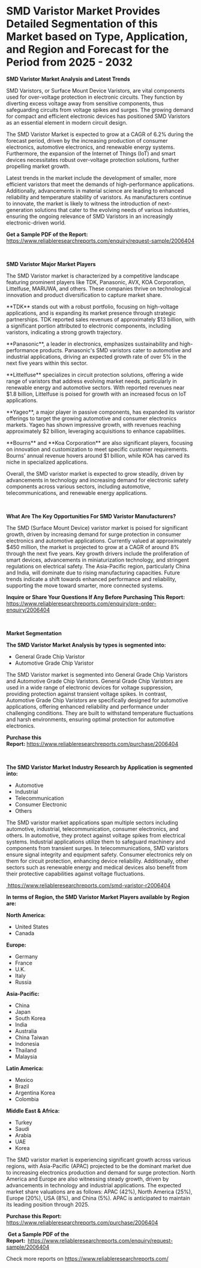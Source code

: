 <p><h1>SMD Varistor Market Provides Detailed Segmentation of this Market based on Type, Application, and Region and Forecast for the Period from 2025 - 2032</h1></p><p><strong>SMD Varistor Market Analysis and Latest Trends</strong></p>
<p><p>SMD Varistors, or Surface Mount Device Varistors, are vital components used for over-voltage protection in electronic circuits. They function by diverting excess voltage away from sensitive components, thus safeguarding circuits from voltage spikes and surges. The growing demand for compact and efficient electronic devices has positioned SMD Varistors as an essential element in modern circuit design.</p><p>The SMD Varistor Market is expected to grow at a CAGR of 6.2% during the forecast period, driven by the increasing production of consumer electronics, automotive electronics, and renewable energy systems. Furthermore, the expansion of the Internet of Things (IoT) and smart devices necessitates robust over-voltage protection solutions, further propelling market growth. </p><p>Latest trends in the market include the development of smaller, more efficient varistors that meet the demands of high-performance applications. Additionally, advancements in material science are leading to enhanced reliability and temperature stability of varistors. As manufacturers continue to innovate, the market is likely to witness the introduction of next-generation solutions that cater to the evolving needs of various industries, ensuring the ongoing relevance of SMD Varistors in an increasingly electronic-driven world.</p></p>
<p><strong>Get a Sample PDF of the Report:&nbsp;</strong> <a href="https://www.reliableresearchreports.com/enquiry/request-sample/2006404?utm_campaign=2197&utm_medium=2&utm_source=Github&utm_content=ia&utm_term=11022025&utm_id=smd-varistor">https://www.reliableresearchreports.com/enquiry/request-sample/2006404</a></p>
<p>&nbsp;</p>
<p><strong>SMD Varistor Major Market Players</strong></p>
<p><p>The SMD Varistor market is characterized by a competitive landscape featuring prominent players like TDK, Panasonic, AVX, KOA Corporation, Littelfuse, MARUWA, and others. These companies thrive on technological innovation and product diversification to capture market share.</p><p>**TDK** stands out with a robust portfolio, focusing on high-voltage applications, and is expanding its market presence through strategic partnerships. TDK reported sales revenues of approximately $13 billion, with a significant portion attributed to electronic components, including varistors, indicating a strong growth trajectory.</p><p>**Panasonic**, a leader in electronics, emphasizes sustainability and high-performance products. Panasonic's SMD varistors cater to automotive and industrial applications, driving an expected growth rate of over 5% in the next five years within this sector.</p><p>**Littelfuse** specializes in circuit protection solutions, offering a wide range of varistors that address evolving market needs, particularly in renewable energy and automotive sectors. With reported revenues near $1.8 billion, Littelfuse is poised for growth with an increased focus on IoT applications.</p><p>**Yageo**, a major player in passive components, has expanded its varistor offerings to target the growing automotive and consumer electronics markets. Yageo has shown impressive growth, with revenues reaching approximately $2 billion, leveraging acquisitions to enhance capabilities.</p><p>**Bourns** and **Koa Corporation** are also significant players, focusing on innovation and customization to meet specific customer requirements. Bourns' annual revenue hovers around $1 billion, while KOA has carved its niche in specialized applications.</p><p>Overall, the SMD varistor market is expected to grow steadily, driven by advancements in technology and increasing demand for electronic safety components across various sectors, including automotive, telecommunications, and renewable energy applications.</p></p>
<p>&nbsp;</p>
<p><strong>What Are The Key Opportunities For SMD Varistor Manufacturers?</strong></p>
<p><p>The SMD (Surface Mount Device) varistor market is poised for significant growth, driven by increasing demand for surge protection in consumer electronics and automotive applications. Currently valued at approximately $450 million, the market is projected to grow at a CAGR of around 8% through the next five years. Key growth drivers include the proliferation of smart devices, advancements in miniaturization technology, and stringent regulations on electrical safety. The Asia-Pacific region, particularly China and India, will dominate due to rising manufacturing capacities. Future trends indicate a shift towards enhanced performance and reliability, supporting the move toward smarter, more connected systems.</p></p>
<p><strong>Inquire or Share Your Questions If Any Before Purchasing This Report:</strong> <a href="https://www.reliableresearchreports.com/enquiry/pre-order-enquiry/2006404?utm_campaign=2197&utm_medium=2&utm_source=Github&utm_content=ia&utm_term=11022025&utm_id=smd-varistor">https://www.reliableresearchreports.com/enquiry/pre-order-enquiry/2006404</a></p>
<p>&nbsp;</p>
<p><strong>Market Segmentation</strong></p>
<p><strong>The SMD Varistor Market Analysis by types is segmented into:</strong></p>
<p><ul><li>General Grade Chip Varistor</li><li>Automotive Grade Chip Varistor</li></ul></p>
<p><p>The SMD Varistor market is segmented into General Grade Chip Varistors and Automotive Grade Chip Varistors. General Grade Chip Varistors are used in a wide range of electronic devices for voltage suppression, providing protection against transient voltage spikes. In contrast, Automotive Grade Chip Varistors are specifically designed for automotive applications, offering enhanced reliability and performance under challenging conditions. They are built to withstand temperature fluctuations and harsh environments, ensuring optimal protection for automotive electronics.</p></p>
<p><strong>Purchase this Report:&nbsp;</strong><a href="https://www.reliableresearchreports.com/purchase/2006404?utm_campaign=2197&utm_medium=2&utm_source=Github&utm_content=ia&utm_term=11022025&utm_id=smd-varistor">https://www.reliableresearchreports.com/purchase/2006404</a></p>
<p>&nbsp;</p>
<p><strong>The SMD Varistor Market Industry Research by Application is segmented into:</strong></p>
<p><ul><li>Automotive</li><li>Industrial</li><li>Telecommunication</li><li>Consumer Electronic</li><li>Others</li></ul></p>
<p><p>The SMD varistor market applications span multiple sectors including automotive, industrial, telecommunication, consumer electronics, and others. In automotive, they protect against voltage spikes from electrical systems. Industrial applications utilize them to safeguard machinery and components from transient surges. In telecommunications, SMD varistors ensure signal integrity and equipment safety. Consumer electronics rely on them for circuit protection, enhancing device reliability. Additionally, other sectors such as renewable energy and medical devices also benefit from their protective capabilities against voltage fluctuations.</p></p>
<p><a href="https://www.reliableresearchreports.com/smd-varistor-r2006404?utm_campaign=2197&utm_medium=2&utm_source=Github&utm_content=ia&utm_term=11022025&utm_id=smd-varistor">&nbsp;https://www.reliableresearchreports.com/smd-varistor-r2006404</a></p>
<p><strong>In terms of Region, the SMD Varistor Market Players available by Region are:</strong></p>
<p>
    <p> <strong> North America: </strong>
        <ul>
            <li>United States</li>
            <li>Canada</li>
        </ul>
        </p> 
    <p> <strong> Europe: </strong>
        <ul>
            <li>Germany</li>
            <li>France</li>
            <li>U.K.</li>
            <li>Italy</li>
            <li>Russia</li>
        </ul>
        </p> 
    <p> <strong> Asia-Pacific: </strong>
        <ul>
            <li>China</li>
            <li>Japan</li>
            <li>South Korea</li>
            <li>India</li>
            <li>Australia</li>
            <li>China Taiwan</li>
            <li>Indonesia</li>
            <li>Thailand</li>
            <li>Malaysia</li>
        </ul>
        </p> 
    <p> <strong> Latin America: </strong>
        <ul>
            <li>Mexico</li>
            <li>Brazil</li>
            <li>Argentina Korea</li>
            <li>Colombia</li>
        </ul>
        </p> 
    <p> <strong> Middle East & Africa: </strong>
        <ul>
            <li>Turkey</li>
            <li>Saudi</li>
            <li>Arabia</li>
            <li>UAE</li>
            <li>Korea</li>
        </ul>
    </p>
    </p>
<p><p>The SMD varistor market is experiencing significant growth across various regions, with Asia-Pacific (APAC) projected to be the dominant market due to increasing electronics production and demand for surge protection. North America and Europe are also witnessing steady growth, driven by advancements in technology and industrial applications. The expected market share valuations are as follows: APAC (42%), North America (25%), Europe (20%), USA (8%), and China (5%). APAC is anticipated to maintain its leading position through 2025.</p></p>
<p><strong>Purchase this Report: </strong><a href="https://www.reliableresearchreports.com/purchase/2006404?utm_campaign=2197&utm_medium=2&utm_source=Github&utm_content=ia&utm_term=11022025&utm_id=smd-varistor">https://www.reliableresearchreports.com/purchase/2006404</a></p>
<p>&nbsp;<strong>Get a Sample PDF of the Report:&nbsp;&nbsp;</strong><a href="https://www.reliableresearchreports.com/enquiry/request-sample/2006404?utm_campaign=2197&utm_medium=2&utm_source=Github&utm_content=ia&utm_term=11022025&utm_id=smd-varistor">https://www.reliableresearchreports.com/enquiry/request-sample/2006404</a></p>
<p><strong></strong></p>
<p>Check more reports on <a href="https://www.reliableresearchreports.com/?utm_campaign=2197&utm_medium=2&utm_source=Github&utm_content=ia&utm_term=11022025&utm_id=smd-varistor">https://www.reliableresearchreports.com/</a></p>